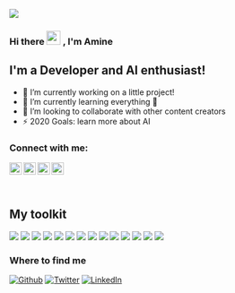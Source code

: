 ![](https://komarev.com/ghpvc/?username=MedAmineMahmoud&color=ff69b4)

### Hi there <img src="https://media.giphy.com/media/hvRJCLFzcasrR4ia7z/giphy.gif" width="25px"> , I'm Amine  


## I'm a Developer and AI enthusiast!

- 🔭 I’m currently working on a little project!
- 🌱 I’m currently learning everything 🤣
- 👯 I’m looking to collaborate with other content creators
- ⚡ 2020 Goals: learn more about AI

### Connect with me:

[<img align="left" alt="med_amine_mahmoud | Facebook" width="22px" src="https://cdn.jsdelivr.net/npm/simple-icons@v3/icons/facebook.svg" />][facebook]
[<img align="left" alt="med_amine_mahmoud | Twitter" width="22px" src="https://cdn.jsdelivr.net/npm/simple-icons@v3/icons/twitter.svg" />][twitter]
[<img align="left" alt="med_amine_mahmoud | LinkedIn" width="22px" src="https://cdn.jsdelivr.net/npm/simple-icons@v3/icons/linkedin.svg" />][linkedin]
[<img align="left" alt="med_amine_mahmoud| Instagram" width="22px" src="https://cdn.jsdelivr.net/npm/simple-icons@v3/icons/instagram.svg" />][instagram]

<br />

<br />
<br />

[facebook]: https://www.facebook.com/bytelegion1/
[twitter]: https://twitter.com/MedAmineMahmoud
[instagram]: https://www.instagram.com/med_amine_mahmoud/
[linkedin]: https://www.linkedin.com/in/medaminemahmoud/
[webdevplaylist]: https://www.youtube.com/playlist?list=PLkwxH9e_vrAJ0WbEsFA9W3I1W-g_BTsbt
[jsplaylist]: https://www.youtube.com/playlist?list=PLkwxH9e_vrALRJKu7wfXby3MKeflhTu6B
[cssplaylist]: https://www.youtube.com/playlist?list=PLkwxH9e_vrALSdvZuEh6gqQdmDoDIoqz4
[reactplaylist]: https://www.youtube.com/playlist?list=PLkwxH9e_vrAK4TdffpxKY3QGyHCpxFcQ0

## My toolkit


<p>
    <img src="https://img.shields.io/badge/html5%20-%23E34F26.svg?&style=for-the-badge&logo=html5&logoColor=white" />
    <img src="https://img.shields.io/badge/css3%20-%231572B6.svg?&style=for-the-badge&logo=css3&logoColor=white" /> <img
        src="https://img.shields.io/badge/python%20-%2314354C.svg?&style=for-the-badge&logo=python&logoColor=white" />
    <img src="https://img.shields.io/badge/c%20-%2300599C.svg?&style=for-the-badge&logo=c&logoColor=white" /> <img
        src="https://img.shields.io/badge/java-%23ED8B00.svg?&style=for-the-badge&logo=java&logoColor=white" /> <img
        src="https://img.shields.io/badge/php-%23777BB4.svg?&style=for-the-badge&logo=php&logoColor=white" /> 
    <img src="https://img.shields.io/badge/django%20-%23092E20.svg?&style=for-the-badge&logo=django&logoColor=white" />
    <img src="https://img.shields.io/badge/flask%20-%23000.svg?&style=for-the-badge&logo=flask&logoColor=white" /> <img
        src="https://img.shields.io/badge/webpack%20-%238DD6F9.svg?&style=for-the-badge&logo=webpack&logoColor=black" />
    <img src="https://img.shields.io/badge/heroku%20-%23430098.svg?&style=for-the-badge&logo=heroku&logoColor=white" />
    <img
        src="https://img.shields.io/badge/postgres-%23316192.svg?&style=for-the-badge&logo=postgresql&logoColor=white" />
    <img src="https://img.shields.io/badge/mysql-%2300f.svg?&style=for-the-badge&logo=mysql&logoColor=white" /> <img
        src="https://img.shields.io/badge/MongoDB-%234ea94b.svg?&style=for-the-badge&logo=mongodb&logoColor=white" />
    <img src="https://img.shields.io/badge/docker%20-%230db7ed.svg?&style=for-the-badge&logo=docker&logoColor=white" />

</p>

<h3>Where to find me</h3>
<p><a href="https://github.com/MedAmineMahmoud" target="_blank"><img alt="Github"
            src="https://img.shields.io/badge/GitHub-%2312100E.svg?&style=for-the-badge&logo=Github&logoColor=white" /></a>
    <a href="https://twitter.com/MedAmineMahmoud" target="_blank"><img alt="Twitter"
            src="https://img.shields.io/badge/twitter-%231DA1F2.svg?&style=for-the-badge&logo=twitter&logoColor=white" /></a>
    <a href="https://www.linkedin.com/in/medaminemahmoud/" target="_blank"><img alt="LinkedIn"
            src="https://img.shields.io/badge/linkedin-%230077B5.svg?&style=for-the-badge&logo=linkedin&logoColor=white" /></a>
</p>
